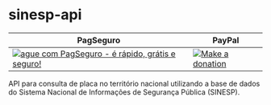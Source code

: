 # sinesp-api

| PagSeguro     | PayPal      |
| ------------- |-------------|
[![ague com PagSeguro - é rápido, grátis e seguro!](https://stc.pagseguro.uol.com.br/public/img/botoes/doacoes/209x48-doar-laranja-assina.gif)](https://pag.ae/bhmK2Xf) | [![Make a donation](https://www.paypalobjects.com/en_US/i/btn/btn_donateCC_LG.gif)](https://www.paypal.com/cgi-bin/webscr?cmd=_s-xclick&hosted_button_id=LKDGCQBKYBW5E)

API para consulta de placa no território nacional utilizando a base de dados do Sistema Nacional de Informações de Segurança Pública (SINESP).
